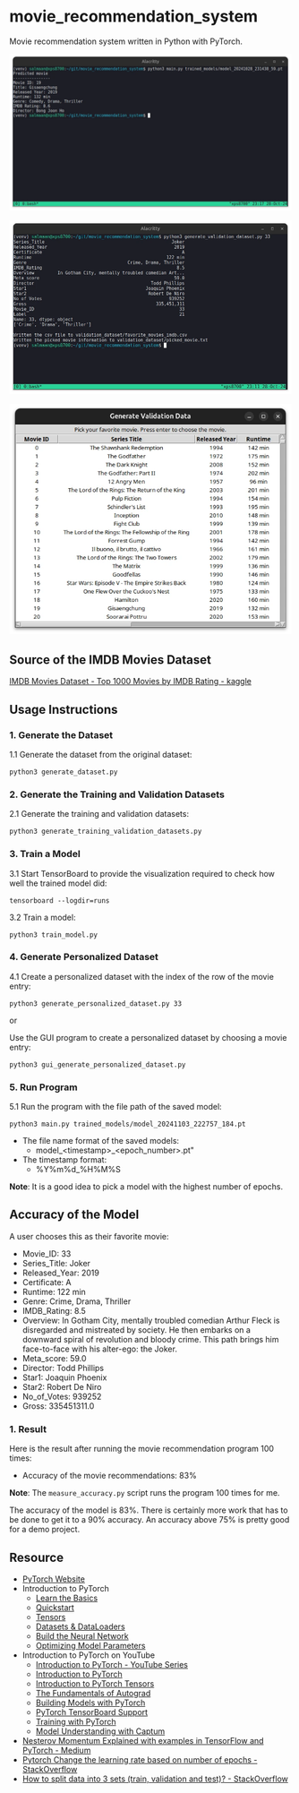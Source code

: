 # movie_recommendation_system
Movie recommendation system written in Python with PyTorch.

![Movie Recommendation System](./screenshots/movie_recommendation_system.webp)

![Generate Validation Data](./screenshots/generate_validation_dataset.webp)

![GUI Generate Validation Data](./screenshots/gui_generate_validation_dataset.webp)

## Source of the IMDB Movies Dataset
[IMDB Movies Dataset - Top 1000 Movies by IMDB Rating - kaggle](https://www.kaggle.com/datasets/harshitshankhdhar/imdb-dataset-of-top-1000-movies-and-tv-shows)

## Usage Instructions

### 1. Generate the Dataset
1.1 Generate the dataset from the original dataset:
```
python3 generate_dataset.py
```

### 2. Generate the Training and Validation Datasets
2.1 Generate the training and validation datasets:
```
python3 generate_training_validation_datasets.py
```

### 3. Train a Model
3.1 Start TensorBoard to provide the visualization required
to check how well the trained model did:
```
tensorboard --logdir=runs
```

3.2 Train a model:
```
python3 train_model.py
```

### 4. Generate Personalized Dataset
4.1 Create a personalized dataset with the index of the row of the movie entry:
```
python3 generate_personalized_dataset.py 33
```

or

Use the GUI program to create a personalized dataset by choosing a movie entry:
```
python3 gui_generate_personalized_dataset.py
```

### 5. Run Program
5.1 Run the program with the file path of the saved model:
```
python3 main.py trained_models/model_20241103_222757_184.pt
```

- The file name format of the saved models:
  - model_\<timestamp\>_\<epoch_number\>.pt"
- The timestamp format:
  - %Y%m%d_%H%M%S

**Note**: It is a good idea to pick a model with the highest number of epochs.

## Accuracy of the Model

A user chooses this as their favorite movie:
- Movie_ID: 33
- Series_Title: Joker
- Released_Year: 2019
- Certificate: A
- Runtime: 122 min
- Genre: Crime, Drama, Thriller
- IMDB_Rating: 8.5
- Overview: In Gotham City, mentally troubled comedian Arthur Fleck is
disregarded and mistreated by society. He then embarks on a downward
spiral of revolution and bloody crime. This path brings him face-to-face
with his alter-ego: the Joker.
- Meta_score: 59.0
- Director: Todd Phillips
- Star1: Joaquin Phoenix
- Star2: Robert De Niro
- No_of_Votes: 939252
- Gross: 335451311.0

### 1. Result
Here is the result after running the movie recommendation program 100 times:
- Accuracy of the movie recommendations: 83%

**Note**: The `measure_accuracy.py` script runs the program 100 times for me.

The accuracy of the model is 83%. There is certainly more work that has to be
done to get it to a 90% accuracy. An accuracy above 75% is pretty good for a
demo project.

## Resource
- [PyTorch Website](https://pytorch.org)
- Introduction to PyTorch
  - [Learn the Basics](https://pytorch.org/tutorials/beginner/basics/intro.html)
  - [Quickstart](https://pytorch.org/tutorials/beginner/basics/quickstart_tutorial.html)
  - [Tensors](https://pytorch.org/tutorials/beginner/basics/tensorqs_tutorial.html)
  - [Datasets & DataLoaders](https://pytorch.org/tutorials/beginner/basics/data_tutorial.html)
  - [Build the Neural Network](https://pytorch.org/tutorials/beginner/basics/buildmodel_tutorial.html)
  - [Optimizing Model Parameters](https://pytorch.org/tutorials/beginner/basics/optimization_tutorial.html)
- Introduction to PyTorch on YouTube
  - [Introduction to PyTorch - YouTube Series](https://pytorch.org/tutorials/beginner/introyt.html)
  - [Introduction to PyTorch](https://pytorch.org/tutorials/beginner/introyt/introyt1_tutorial.html)
  - [Introduction to PyTorch Tensors](https://pytorch.org/tutorials/beginner/introyt/tensors_deeper_tutorial.html)
  - [The Fundamentals of Autograd](https://pytorch.org/tutorials/beginner/introyt/autogradyt_tutorial.html)
  - [Building Models with PyTorch](https://pytorch.org/tutorials/beginner/introyt/modelsyt_tutorial.html)
  - [PyTorch TensorBoard Support](https://pytorch.org/tutorials/beginner/introyt/tensorboardyt_tutorial.html)
  - [Training with PyTorch](https://pytorch.org/tutorials/beginner/introyt/trainingyt.html)
  - [Model Understanding with Captum](https://pytorch.org/tutorials/beginner/introyt/captumyt.html)
- [Nesterov Momentum Explained with examples in TensorFlow and PyTorch - Medium](https://medium.com/@giorgio.martinez1926/nesterov-momentum-explained-with-examples-in-tensorflow-and-pytorch-4673dbf21998)
- [Pytorch Change the learning rate based on number of epochs - StackOverflow](https://stackoverflow.com/questions/60050586/pytorch-change-the-learning-rate-based-on-number-of-epochs)
- [How to split data into 3 sets (train, validation and test)? - StackOverflow](https://stackoverflow.com/questions/38250710/how-to-split-data-into-3-sets-train-validation-and-test)
